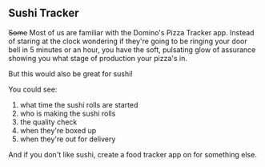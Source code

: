 ## Sushi Tracker

~~Some~~ Most of us are familiar with the Domino's Pizza Tracker app. Instead of staring at the clock wondering if they're going to be ringing your door bell in 5 minutes or an hour, you have the soft, pulsating glow of assurance showing you what stage of production your pizza's in. 

But this would also be great for sushi!

You could see:
1. what time the sushi rolls are started
2. who is making the sushi rolls
3. the quality check
4. when they're boxed up
5. when they're out for delivery

And if you don't like sushi, create a food tracker app on for something else. 
